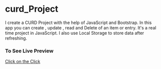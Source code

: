 # curd_Project
I create a CURD Project with the help of JavaScript and Bootstrap. In this app you can create , update , read and Delete of an item or entry. It's a real time project in JavaScript. I also use Local Storage to store data after refreshing. 
### To See Live Preview
[Click on the Click](https://ahsanwebengr.github.io/curd_Project/)
